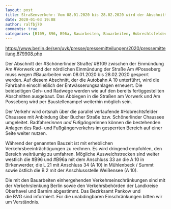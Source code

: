 ```yaml
---
layout: post
title: Straßenverkehr: Vom 08.01.2020 bis 28.02.2020 wird der Abschnitt zwischen den Einmündungen Am Vorwerk und Am Posseberg (Nord) gesperrt, aus Senat
date: 2020-01-03 19:08
author: ralfbj70
comments: true
categories: [B109, B96, B96a, Bauarbeiten, Bauarbeiten, Hobrechtsfelder, Infrastruktur, Posseberg, Schönerlinder, Straßenverkehr, Vorwerk]
---
```

https://www.berlin.de/sen/uvk/presse/pressemitteilungen/2020/pressemitteilung.879908.php

Der Abschnitt der #Schönerlinder Straße/ #B109 zwischen der Einmündung Am #Vorwerk und der nördlichen Einmündung der Straße Am #Posseberg muss wegen #Bauarbeiten vom 08.01.2020 bis 28.02.2020 gesperrt werden. Auf diesem Abschnitt, der die Autobahn A 10 unterführt, wird die Fahrbahn einschließlich der Entwässerungsanlagen erneuert. Die beidseitigen Geh- und Radwege werden wie auf den bereits fertiggestellten Abschnitten ausgebaut. Das Abbiegen in die Straßen am Vorwerk und Am Posseberg wird per Baustellenampel weiterhin möglich sein.

Der Verkehr wird ortsnah über die parallel verlaufende #Hobrechtsfelder Chaussee mit Anbindung über Bucher Straße bzw. Schönerlinder Chaussee umgeleitet. Radfahrer*innen und Fußgänger*innen können die bestehenden Anlagen des Rad- und Fußgängerverkehrs im gesperrten Bereich auf einer Seite weiter nutzen.

Während der genannten Bauzeit ist mit erheblichen Verkehrsbeeinträchtigungen zu rechnen. Es wird dringend empfohlen, den Bereich weiträumig zu umfahren. Mögliche Ausweichstrecken sind weiter westlich die #B96 und #B96a mit dem Anschluss 33 an die A 10 in Birkenwerder, die L 21 mit Anschluss 34 (A 10) in Mühlenbeck / Summt sowie östlich die B 2 mit der Anschlussstelle Weißensee (A 10).

Die mit den Bauarbeiten einhergehenden Verkehrseinschränkungen sind mit der Verkehrslenkung Berlin sowie den Verkehrsbehörden der Landkreise Oberhavel und Barnim abgestimmt. Das Bezirksamt Pankow und die <span class="caps">BVG</span> sind informiert. Für die unabdingbaren Einschränkungen bitten wir um Verständnis.
